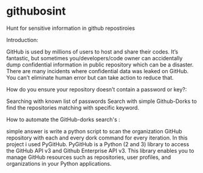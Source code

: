 # githubosint
Hunt for sensitive information in github repostiroies 

Introduction:

GitHub is used by millions of users to host and share their codes. It’s fantastic, but sometimes you/developers/code owner can accidentally dump confidential information in public repository which can be a disaster. 
There are many incidents where confidential data was leaked on GitHub. You can’t eliminate human error but can take action to reduce that.

How do you ensure your repository doesn’t contain a password or key?:

Searching with known list of passwords
Search with simple Github-Dorks to find the repositories matching with specific keyword.


How to automate the GitHub-dorks search's :

simple answer is  write a python script to scan the organization GitHub repository with each and every dork command for every iteration. 
In this project i used PyGitHub. PyGitHub is a Python (2 and 3) library to access the GitHub API v3 and Github Enterprise API v3. 
This library enables you to manage GitHub resources such as repositories, user profiles, and organizations in your Python applications.
